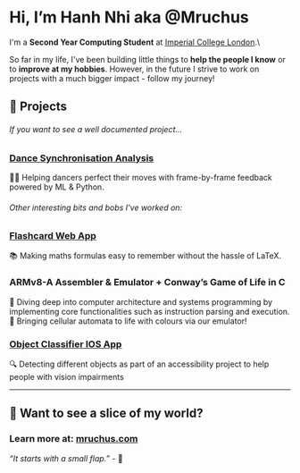 # Hi, I’m Hanh Nhi aka @Mruchus

I'm a **Second Year Computing Student** at [Imperial College London](https://www.imperial.ac.uk/).\

So far in my life, I've been building little things to **help the people I know** or to **improve at my hobbies**. However, in the future I strive to work on projects with a much bigger impact - follow my journey!

## 🚀 Projects

###### If you want to see a well documented project...

### [Dance Synchronisation Analysis](https://github.com/Mruchus/dance-sync-analysis)
💃🕺 Helping dancers perfect their moves with frame-by-frame feedback powered by ML & Python.

###### Other interesting bits and bobs I've worked on:

### [Flashcard Web App](https://github.com/Mruchus/flashcard-web-app)
📚 Making maths formulas easy to remember without the hassle of LaTeX.

### ARMv8-A Assembler & Emulator + Conway’s Game of Life in C
🔧 Diving deep into computer architecture and systems programming by implementing core functionalities such as instruction parsing and execution.\
🐛 Bringing cellular automata to life with colours via our emulator!

### [Object Classifier IOS App](https://github.com/Mruchus/imageclassifier)
🔍 Detecting different objects as part of an accessibility project to help people with vision impairments

---

## 🌌 Want to see a slice of my world?
### Learn more at: [mruchus.com](https://mruchus.com)
*“It starts with a small flap.”* - 🌙

